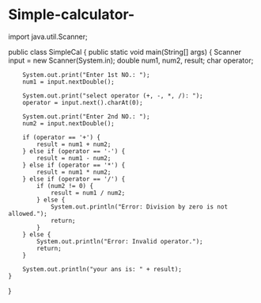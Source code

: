 # Simple-calculator-
import java.util.Scanner;

public class SimpleCal {
    public static void main(String[] args) {
        Scanner input = new Scanner(System.in);
        double num1, num2, result;
        char operator;

        System.out.print("Enter 1st NO.: ");
        num1 = input.nextDouble();

        System.out.print("select operator (+, -, *, /): ");
        operator = input.next().charAt(0);

        System.out.print("Enter 2nd NO.: ");
        num2 = input.nextDouble();

        if (operator == '+') {
            result = num1 + num2;
        } else if (operator == '-') {
            result = num1 - num2;
        } else if (operator == '*') {
            result = num1 * num2;
        } else if (operator == '/') {
            if (num2 != 0) {
                result = num1 / num2;
            } else {
                System.out.println("Error: Division by zero is not allowed.");
                return;
            }
        } else {
            System.out.println("Error: Invalid operator.");
            return;
        }

        System.out.println("your ans is: " + result);
    }
}
